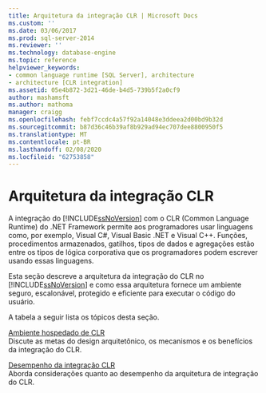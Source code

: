 ```yaml
---
title: Arquitetura da integração CLR | Microsoft Docs
ms.custom: ''
ms.date: 03/06/2017
ms.prod: sql-server-2014
ms.reviewer: ''
ms.technology: database-engine
ms.topic: reference
helpviewer_keywords:
- common language runtime [SQL Server], architecture
- architecture [CLR integration]
ms.assetid: 05e4b872-3d21-46de-b4d5-739b5f2a0cf9
author: mashamsft
ms.author: mathoma
manager: craigg
ms.openlocfilehash: febf7ccdc4a57f92a14048e3ddeea2d00bd9b32d
ms.sourcegitcommit: b87d36c46b39af8b929ad94ec707dee8800950f5
ms.translationtype: MT
ms.contentlocale: pt-BR
ms.lasthandoff: 02/08/2020
ms.locfileid: "62753858"
---
```

# <a name="architecture-of-clr-integration"></a>Arquitetura da integração CLR
  A integração do [!INCLUDE[ssNoVersion](../../includes/ssnoversion-md.md)] com o CLR (Common Language Runtime) do .NET Framework permite aos programadores usar linguagens como, por exemplo, Visual C#, Visual Basic .NET e Visual C++. Funções, procedimentos armazenados, gatilhos, tipos de dados e agregações estão entre os tipos de lógica corporativa que os programadores podem escrever usando essas linguagens.  
  
 Esta seção descreve a arquitetura da integração do CLR no [!INCLUDE[ssNoVersion](../../includes/ssnoversion-md.md)] e como essa arquitetura fornece um ambiente seguro, escalonável, protegido e eficiente para executar o código do usuário.  
  
 A tabela a seguir lista os tópicos desta seção.  
  
 [Ambiente hospedado de CLR](../../relational-databases/clr-integration/clr-integration-architecture-clr-hosted-environment.md)  
 Discute as metas do design arquitetônico, os mecanismos e os benefícios da integração do CLR.  
  
 [Desempenho da integração CLR](../../relational-databases/clr-integration/clr-integration-architecture-performance.md)  
 Aborda considerações quanto ao desempenho da arquitetura de integração do CLR.  
  
  
